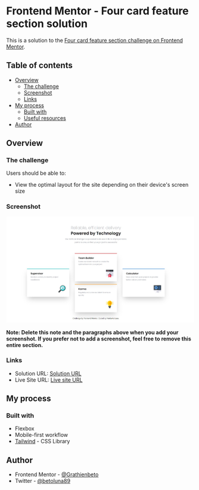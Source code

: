 # Frontend Mentor - Four card feature section solution

This is a solution to the [Four card feature section challenge on Frontend Mentor](https://www.frontendmentor.io/challenges/four-card-feature-section-weK1eFYK).

## Table of contents

- [Overview](#overview)
  - [The challenge](#the-challenge)
  - [Screenshot](#screenshot)
  - [Links](#links)
- [My process](#my-process)
  - [Built with](#built-with)
  - [Useful resources](#useful-resources)
- [Author](#author)

## Overview

### The challenge

Users should be able to:

- View the optimal layout for the site depending on their device's screen size

### Screenshot

![](./screenshot.jpg)

**Note: Delete this note and the paragraphs above when you add your screenshot. If you prefer not to add a screenshot, feel free to remove this entire section.**

### Links

- Solution URL: [Solution URL](https://github.com/Grathienbeto/four-card)
- Live Site URL: [Live site URL ]()

## My process

### Built with

- Flexbox
- Mobile-first workflow
- [Tailwind](https://tailwindcss.com/) - CSS Library

## Author

- Frontend Mentor - [@Grathienbeto](https://www.frontendmentor.io/profile/Grathienbeto)
- Twitter - [@betoluna89](https://twitter.com/betoluna89)
